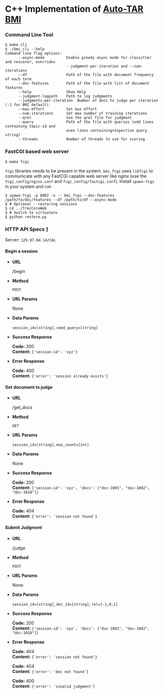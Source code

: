# C++ Implementation of [Auto-TAR BMI](http://plg.uwaterloo.ca/~gvcormac/total-recall/)

### Command Line Tool

```
$ make cli
$ ./bmi_cli --help
Command line flag options: 
      --async-mode          Enable greedy async mode for classifier and rescorer, overrides
                            --judgment-per-iteration and --num-iterations
      --df                  Path of the file with document frequency of each term
      --doc-features        Path of the file with list of document features
      --help                Show Help
      --judgment-logpath    Path to log judgments
      --judgments-per-iteration  Number of docs to judge per iteration (-1 for BMI default)
      --max-effort          Set max effort
      --num-iterations      Set max number of training iterations
      --qrel                Use the qrel file for judgment
      --query               Path of the file with queries (odd lines containing topic-id and
                            even lines containingrespective query string)
      --threads             Number of threads to use for scoring
```

### FastCGI based web server
```
$ make fcgi
```

`fcgi` libraries needs to be present in the system. `bmi_fcgi` uses `libfcgi` to communicate
with any FastCGI capable web server like nginx (use the `fcgi_config/nginx.conf` and
`fcgi_config/fastcgi.conf`). Install `spawn-fcgi` in your system and run 

```
$ spawn-fcgi -p 8002 -n -- bmi_fcgi --doc-features /path/to/doc/features --df /path/to/df --async-mode
$ # Optional - restoring sessions
$ cd ../TrecCoreWeb
$ # Switch to virtualenv
$ python restore.py
```

### HTTP API Specs [1](https://gist.github.com/iros/3426278)

Server: `129.97.84.14/CAL`

#### Begin a session
* **URL**

    /begin

* **Method**
   
   `POST`

* **URL Params**
   
    None

* **Data Params**

    `session_id=[string]`, `seed_query=[string]`
    
* **Success Response**

    **Code:** 200 <br />
    **Content:** `{'session-id': 'xyz'}`

* **Error Response**

    **Code:** 400 <br />
    **Content:** `{'error': 'session already exists'}`

#### Get document to judge

* **URL**

    /get_docs

* **Method**
   
   `GET`

* **URL Params**
   
    `session_id=[string]`, `max_count=[int]`

* **Data Params**

    None
    
* **Success Response**

    **Code:** 200 <br />
    **Content:** `{'session-id': 'xyz', 'docs': ["doc-1001", "doc-1002", "doc-1010"]}`

* **Error Response**

    **Code:** 404 <br />
    **Content:** `{'error': 'session not found'}`

#### Submit Judgment

* **URL**

    /judge

* **Method**
   
   `POST`

* **URL Params**
   
    None

* **Data Params**

    `session_id=[string]`, `doc_id=[string]`, `rel=[-1,0,1]`
    
* **Success Response**

    **Code:** 200 <br />
    **Content:** `{'session-id': 'xyz', 'docs': ["doc-1001", "doc-1002", "doc-1010"]}`

* **Error Response**

    **Code:** 404 <br />
    **Content:** `{'error': 'session not found'}`
    
    **Code:** 404 <br />
    **Content:** `{'error': 'doc not found'}`
    
    **Code:** 400 <br />
    **Content:** `{'error': 'invalid judgment'}`
